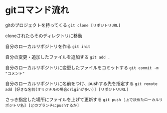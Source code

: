 # gitコマンド流れ

gitのプロジェクトを持ってくる
`git clone [リポジトリURL]`

cloneされたらそのディレクトリに移動

自分のローカルリポジトリを作る
`git init`

自分の変更・追加したファイルを追加する
`git add .`

自分のローカルリポジトリに変更したファイルをコミットする
`git commit -m "コメント"`

自分のローカルリポジトリに名前をつけ、pushする先を指定する
`git remote add [好きな名前(オリジナルの場合originが多い)] [リポジトリURL]`

さっき指定した場所にファイルを上げて更新する
`git push [上で決めたローカルリポジトリ名] [どのブランチにpushするか]`
